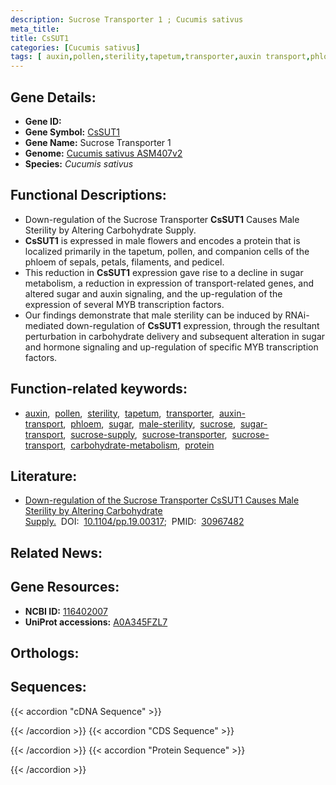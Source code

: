 ```yaml
---
description: Sucrose Transporter 1 ; Cucumis sativus
meta_title:
title: CsSUT1
categories: [Cucumis sativus]
tags: [ auxin,pollen,sterility,tapetum,transporter,auxin transport,phloem,sugar,male sterility,sucrose,sugar transport,sucrose supply,sucrose transporter,sucrose transport,carbohydrate metabolism,protein ]
---
```


## Gene Details:
- **Gene ID:** []()
- **Gene Symbol:** <u>CsSUT1</u>
- **Gene Name:** Sucrose Transporter 1
- **Genome:** [Cucumis sativus ASM407v2](https://ensembl.gramene.org/Cucumis_sativus/Info/Index)
- **Species:** *Cucumis sativus*

## Functional Descriptions:
   - Down-regulation of the Sucrose Transporter **CsSUT1** Causes Male Sterility by Altering Carbohydrate Supply.
   - **CsSUT1** is expressed in male flowers and encodes a protein that is localized primarily in the tapetum, pollen, and companion cells of the phloem of sepals, petals, filaments, and pedicel.
   - This reduction in **CsSUT1** expression gave rise to a decline in sugar metabolism, a reduction in expression of transport-related genes, and altered sugar and auxin signaling, and the up-regulation of the expression of several MYB transcription factors.
   - Our findings demonstrate that male sterility can be induced by RNAi-mediated down-regulation of **CsSUT1** expression, through the resultant perturbation in carbohydrate delivery and subsequent alteration in sugar and hormone signaling and up-regulation of specific MYB transcription factors.

## Function-related keywords:
   - [auxin](/tags/auxin/),&nbsp;&nbsp;[pollen](/tags/pollen/),&nbsp;&nbsp;[sterility](/tags/sterility/),&nbsp;&nbsp;[tapetum](/tags/tapetum/),&nbsp;&nbsp;[transporter](/tags/transporter/),&nbsp;&nbsp;[auxin-transport](/tags/auxin-transport/),&nbsp;&nbsp;[phloem](/tags/phloem/),&nbsp;&nbsp;[sugar](/tags/sugar/),&nbsp;&nbsp;[male-sterility](/tags/male-sterility/),&nbsp;&nbsp;[sucrose](/tags/sucrose/),&nbsp;&nbsp;[sugar-transport](/tags/sugar-transport/),&nbsp;&nbsp;[sucrose-supply](/tags/sucrose-supply/),&nbsp;&nbsp;[sucrose-transporter](/tags/sucrose-transporter/),&nbsp;&nbsp;[sucrose-transport](/tags/sucrose-transport/),&nbsp;&nbsp;[carbohydrate-metabolism](/tags/carbohydrate-metabolism/),&nbsp;&nbsp;[protein](/tags/protein/)

## Literature:
   - [Down-regulation of the Sucrose Transporter CsSUT1 Causes Male Sterility by Altering Carbohydrate Supply.](https://doi.org/10.1104/pp.19.00317)&nbsp;&nbsp;DOI:&nbsp;&nbsp;[10.1104/pp.19.00317](https://doi.org/10.1104/pp.19.00317);&nbsp;&nbsp;PMID:&nbsp;&nbsp;[30967482](https://pubmed.ncbi.nlm.nih.gov/30967482/)

## Related News:

## Gene Resources:
- **NCBI ID:** [116402007](https://www.ncbi.nlm.nih.gov/gene/?term=116402007)
- **UniProt accessions:** [A0A345FZL7](https://www.uniprot.org/uniprotkb/A0A345FZL7/entry)

## Orthologs:

## Sequences:
{{< accordion "cDNA Sequence" >}}

{{< /accordion >}}
{{< accordion "CDS Sequence" >}}

{{< /accordion >}}
{{< accordion "Protein Sequence" >}}

{{< /accordion >}}
